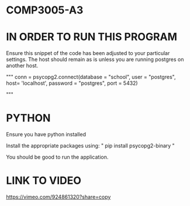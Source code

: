 # COMP3005-A3

# IN ORDER TO RUN THIS PROGRAM

Ensure this snippet of the code has been adjusted to your particular settings. The host should remain as is unless you are running postgres on another host.

"""
conn = psycopg2.connect(database = "school", 
                        user = "postgres", 
                        host= 'localhost',
                        password = "postgres",
                        port = 5432)

"""


# PYTHON

Ensure you have python installed

Install the appropriate packages using: " pip install psycopg2-binary " 

You should be good to run the application.



# LINK TO VIDEO

https://vimeo.com/924861320?share=copy
